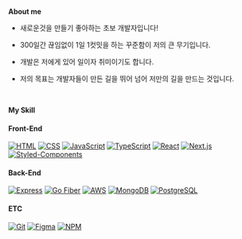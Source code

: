 **About me**

- 새로운것을 만들기 좋아하는 초보 개발자입니다!

- 300일간 끊임없이 1일 1컷밋을 하는 꾸준함이 저의 큰 무기입니다.

- 개발은 저에게 있어 일이자 취미이기도 합니다.

- 저의 목표는 개발자들이 만든 길을 뛰어 넘어 저만의 길을 만드는 것입니다.

<br>

**My Skill**

#### Front-End
[![HTML](https://img.shields.io/badge/-HTML-red?style=flat-square&logo=html5&logoColor=white)](https://developer.mozilla.org/en-US/docs/Web/HTML)
[![CSS](https://img.shields.io/badge/-CSS-blue?style=flat-square&logo=css3&logoColor=white)](https://developer.mozilla.org/en-US/docs/Web/CSS)
[![JavaScript](https://img.shields.io/badge/-JavaScript-yellow?style=flat-square&logo=javascript&logoColor=white)](https://developer.mozilla.org/en-US/docs/Web/JavaScript)
[![TypeScript](https://img.shields.io/badge/-TypeScript-blue?style=flat-square&logo=typescript&logoColor=white)](https://www.typescriptlang.org/)
[![React](https://img.shields.io/badge/-React-blue?style=flat-square&logo=react&logoColor=white)](https://reactjs.org/)
[![Next.js](https://img.shields.io/badge/-Next.js-black?style=flat-square&logo=next.js&logoColor=white)](https://nextjs.org/)
[![Styled-Components](https://img.shields.io/badge/-styled_components-pink?style=flat-square&logo=Styled-Components&logoColor=white)](https://styled-components.com/)

#### Back-End
[![Express](https://img.shields.io/badge/-Express-green?style=flat-square&logo=express&logoColor=white)](https://expressjs.com/)
[![Go Fiber](https://img.shields.io/badge/-Go_Fiber-blue?style=flat-square&logo=go&logoColor=white)](https://gofiber.io/)
[![AWS](https://img.shields.io/badge/-AWS-orange?style=flat-square&logo=amazon-aws&logoColor=white)](https://aws.amazon.com/)
[![MongoDB](https://img.shields.io/badge/-MongoDB-green?style=flat-square&logo=mongodb&logoColor=white)](https://www.mongodb.com/)
[![PostgreSQL](https://img.shields.io/badge/-PostgreSQL-blue?style=flat-square&logo=postgresql&logoColor=white)](https://www.postgresql.org/)

#### ETC
[![Git](https://img.shields.io/badge/-Git-black?style=flat-square&logo=git&logoColor=white)](https://git-scm.com/)
[![Figma](https://img.shields.io/badge/-Figma-purple?style=flat-square&logo=figma&logoColor=white)](https://www.figma.com/)
[![NPM](https://img.shields.io/badge/-NPM-red?style=flat-square&logo=npm&logoColor=white)](https://www.npmjs.com/)
